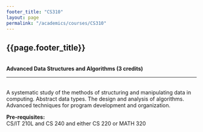 ```yaml
---
footer_title: "CS310"
layout: page
permalink: "/academics/courses/CS310"
---
```


## {{page.footer_title}}

\
**Advanced Data Structures and Algorithms (3 credits)**

---

\
A systematic study of the methods of structuring and manipulating data in computing. Abstract data types. The design and analysis of algorithms. Advanced techniques for program development and organization.

**Pre-requisites:**
\
CS/IT 210L and CS 240 and either CS 220 or MATH 320
